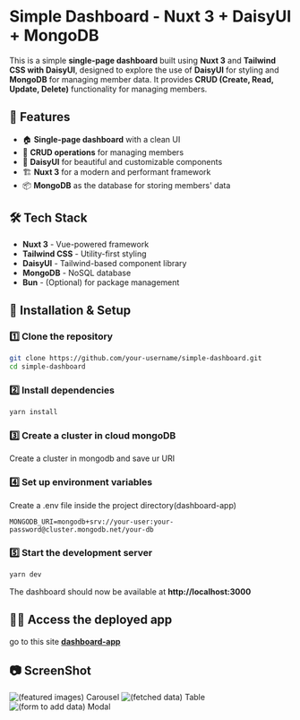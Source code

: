 # Simple Dashboard - Nuxt 3 + DaisyUI + MongoDB  

This is a simple **single-page dashboard** built using **Nuxt 3** and **Tailwind CSS with DaisyUI**, designed to explore the use of **DaisyUI** for styling and **MongoDB** for managing member data. It provides **CRUD (Create, Read, Update, Delete)** functionality for managing members.  

## 🚀 Features  

- 🏠 **Single-page dashboard** with a clean UI  
- 📝 **CRUD operations** for managing members  
- 🎨 **DaisyUI** for beautiful and customizable components  
- 🏗️ **Nuxt 3** for a modern and performant framework  
- 📦 **MongoDB** as the database for storing members' data  

## 🛠️ Tech Stack  

- **Nuxt 3** - Vue-powered framework  
- **Tailwind CSS** - Utility-first styling  
- **DaisyUI** - Tailwind-based component library  
- **MongoDB** - NoSQL database  
- **Bun** - (Optional) for package management  

## 🔧 Installation & Setup  

### 1️⃣ Clone the repository  
```sh
git clone https://github.com/your-username/simple-dashboard.git
cd simple-dashboard
```
### 2️⃣ Install dependencies
```sh
yarn install
```
### 3️⃣ Create a cluster in cloud mongoDB
Create a cluster in mongodb and save ur URI
### 4️⃣ Set up environment variables
Create a .env file inside the project directory(dashboard-app)
```env
MONGODB_URI=mongodb+srv://your-user:your-password@cluster.mongodb.net/your-db
```

### 5️⃣ Start the development server
```sh
yarn dev
```
The dashboard should now be available at **http://localhost:3000**

## 👩‍💻 Access the deployed app
go to this site **[dashboard-app](https://dashboard-web-eyumul.vercel.app/)**

## 📷 ScreenShot
![(featured images) Carousel](https://github.com/user-attachments/assets/62ba1374-3437-41c0-88dd-c424724f70f4)
![(fetched data) Table](https://github.com/user-attachments/assets/0530fb5e-8747-4b50-913b-4f79564b2998)
![(form to add data) Modal](https://github.com/user-attachments/assets/e40dbada-d6dd-4933-9f1e-1e29e23cba2a)
